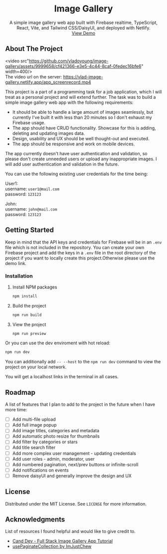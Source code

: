 <div align="center">

  <h1 align="center">Image Gallery</h1>

  <p align="center">
      A simple image gallery web app built with Firebase realtime, TypeScript, React, Vite, and Tailwind CSS/DaisyUI, and deployed with Netlify.
    <br />
    <a href="https://vlad-image-gallery.netlify.app/" target="_blank">View Demo</a>
  </p>
</div>

<!-- ABOUT THE PROJECT -->
## About The Project

<video src"https://github.com/vladoyoung/image-gallery/assets/9999658/cf421366-e3e5-4c44-8caf-0fedec16bfe6" width=400/>
<br/>
The video url on the server: https://vlad-image-gallery.netlify.app/app_screenrecord.mp4

This project is a part of a programming task for a job application, which I will treat as a personal project and will extend further. The task was to build a simple image gallery web app with the following requirements:

* It should be able to handle a large amount of images seamlessly, but currently I've built it with less than 20 minutes so I don't exhaust my Firebase usage.
* The app should have CRUD functionality. Showcase for this is adding, deleting and updating images data.
* Design, usability and UX should be well thought-out and executed.
* The app should be responsive and work on mobile devices.

The app currently doesn't have user authentication and validation, so please don't create unneeded users or upload any inappropriate images. I will add user authentication and validation in the future.

You can use the following existing user credentials for the time being:

User1:
<br/>
username: `user1@mail.com`
<br/>
password: `123123`

John:
<br/>
username: `john@mail.com`
<br/>
password: `123123`

<!-- GETTING STARTED -->
## Getting Started

Keep in mind that the API keys and credentials for Firebase will be in an `.env` file which is not included in the repository. You can create your own Firebase project and add the keys in a `.env` file in the root directory of the project if you want to locally create this project.Otherwise please use the demo link.

### Installation

1. Install NPM packages
   ```sh
   npm install
   ```
2. Build the project
   ```sh
   npm run build
   ```
3. View the project
   ```sh
   npm run preview
   ```

Or you can use the dev enviroment with hot reload:
   ```sh
   npm run dev
   ```

You can additionally add  `-- --host` to the `npm run dev` command to view the project on your local network.

You will get a localhost links in the terminal in all cases.

<!-- ROADMAP -->
## Roadmap

A list of features that I plan to add to the project in the future when I have more time:

- [ ] Add multi-file upload
- [ ] Add full image popup
- [ ] Add image titles, categories and metadata
- [ ] Add automatic photo resize for thumbnails
- [ ] Add filter by categories or stars
- [ ] Add title search filter
- [ ] Add more complex user management - updating credentials
- [ ] Add user roles - admin, moderator, user
- [ ] Add numbered pagination, next/prev buttons or infinite-scroll
- [ ] Add notifications on events
- [ ] Remove daisyUI and generally improve the design and UX

<!-- LICENSE -->
## License

Distributed under the MIT License. See `LICENSE` for more information.

<!-- ACKNOWLEDGMENTS -->
## Acknowledgments

List of  resources I found helpful and would like to give credit to.

* <a href="https://youtu.be/7mUnGh4XRek" target="_blank">Cand Dev - Full Stack Image Gallery App Tutorial</a>
* <a href="https://github.com/ImJustChew/usePaginateCollection" target="_blank">usePaginateCollection by ImJustChew</a>
